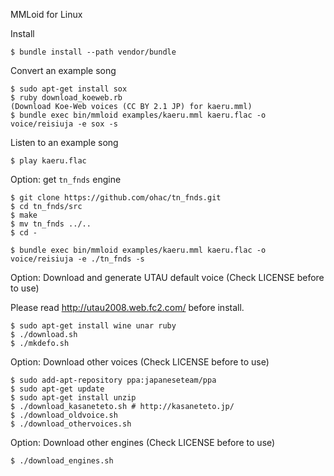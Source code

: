 MMLoid for Linux

Install

    $ bundle install --path vendor/bundle

Convert an example song

    $ sudo apt-get install sox
    $ ruby download_koeweb.rb
    (Download Koe-Web voices (CC BY 2.1 JP) for kaeru.mml)
    $ bundle exec bin/mmloid examples/kaeru.mml kaeru.flac -o voice/reisiuja -e sox -s

Listen to an example song

    $ play kaeru.flac

Option: get `tn_fnds` engine

    $ git clone https://github.com/ohac/tn_fnds.git
    $ cd tn_fnds/src
    $ make
    $ mv tn_fnds ../..
    $ cd -

    $ bundle exec bin/mmloid examples/kaeru.mml kaeru.flac -o voice/reisiuja -e ./tn_fnds -s

Option: Download and generate UTAU default voice (Check LICENSE before to use)

Please read http://utau2008.web.fc2.com/ before install.

    $ sudo apt-get install wine unar ruby
    $ ./download.sh
    $ ./mkdefo.sh

Option: Download other voices (Check LICENSE before to use)

    $ sudo add-apt-repository ppa:japaneseteam/ppa
    $ sudo apt-get update
    $ sudo apt-get install unzip
    $ ./download_kasaneteto.sh # http://kasaneteto.jp/
    $ ./download_oldvoice.sh
    $ ./download_othervoices.sh

Option: Download other engines (Check LICENSE before to use)

    $ ./download_engines.sh
